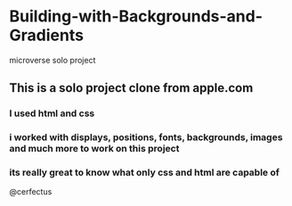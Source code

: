 # Building-with-Backgrounds-and-Gradients
microverse solo project

## This is a solo project clone from apple.com

### I used html and css

### i worked with displays, positions, fonts, backgrounds, images and much more to work on this project 

### its really great to know what only css and html are capable of

@cerfectus

